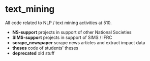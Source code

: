 # text_mining
All code related to NLP / text mining activities at 510.

* **NS-support** projects in support of other National Societies
* **SIMS-support** projects in support of SIMS / IFRC
* **scrape_newspaper** scrape news articles and extract impact data
* **theses** code of students' theses
* **deprecated** old stuff

